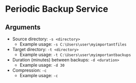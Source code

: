 # Periodic Backup Service

## Arguments
* Source directory: ```-s <directory>```
  - Example usage: ```-s C:\Users\user\myimportantfiles```
* Target directory: ```-t <directory>```
  - Example usage: ```-t C:\Users\user\myimportantbackups```
* Duration (minutes) between backups: ```-d <duration>```
  - Example usage: ```-d 30```
* Compression: ```-c```
  - Example usage: ```-c```

